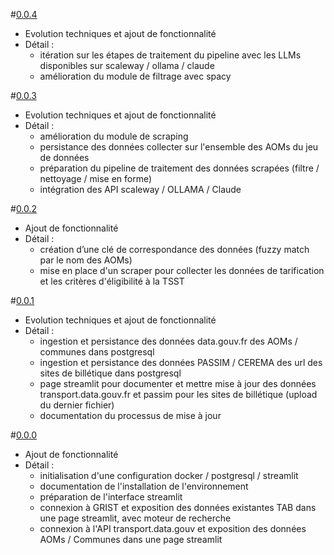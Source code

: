 #[0.0.4](https://github.com/betagouv/tous-a-bord-data/pull/15)
- Evolution techniques et ajout de fonctionnalité
- Détail :
   - itération sur les étapes de traitement du pipeline avec les LLMs disponibles sur scaleway / ollama / claude
   - amélioration du module de filtrage avec spacy

#[0.0.3](https://github.com/betagouv/tous-a-bord-data/pull/11)
- Evolution techniques et ajout de fonctionnalité
- Détail :
   - amélioration du module de scraping
   - persistance des données collecter sur l'ensemble des AOMs du jeu de données
   - préparation du pipeline de traitement des données scrapées (filtre / nettoyage / mise en forme)
   - intégration des API scaleway / OLLAMA / Claude

#[0.0.2](https://github.com/betagouv/tous-a-bord-data/pull/10)
- Ajout de fonctionnalité
- Détail :
   - création d’une clé de correspondance des données (fuzzy match par le nom des AOMs)
   - mise en place d'un scraper pour collecter les données de tarification et les critères d'éligibilité à la TSST

#[0.0.1](https://github.com/betagouv/tous-a-bord-data/pull/8)
- Evolution techniques et ajout de fonctionnalité
- Détail :
   - ingestion et persistance des données data.gouv.fr des AOMs / communes dans postgresql
   - ingestion et persistance des données PASSIM / CEREMA des url des sites de billétique dans postgresql
   - page streamlit pour documenter et mettre mise à jour des données transport.data.gouv.fr et passim pour les sites de billétique (upload du dernier fichier)
   - documentation du processus de mise à jour


#[0.0.0](https://github.com/betagouv/tous-a-bord-data/pull/4)
- Ajout de fonctionnalité
- Détail :
   - initialisation d'une configuration docker / postgresql / streamlit
   - documentation de l'installation de l'environnement
   - préparation de l'interface streamlit
   - connexion à GRIST et exposition des données existantes TAB dans une page streamlit, avec moteur de recherche
   - connexion à l'API transport.data.gouv et exposition des données AOMs / Communes dans une page streamlit

